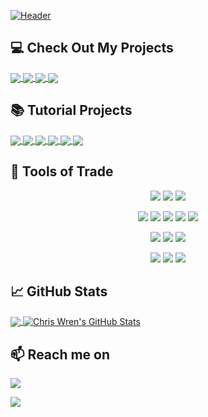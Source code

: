 [![Header](https://raw.githubusercontent.com/ChrisWrenDev/ChrisWrenDev/master/readme_header.png "Header")](https://github.com/ChrisWrenDev/ChrisWrenDev)

## 💻 Check Out My Projects

<a href="https://github.com/ChrisWrenDev/Kings">
  <img align="center" src="https://github-readme-stats.vercel.app/api/pin/?username=ChrisWrenDev&repo=Kings&title_color=ffffff&text_color=c9cacc&icon_color=e9425b&bg_color=262e33" />
</a>

<a href="https://github.com/ChrisWrenDev/Shift">
  <img align="center" src="https://github-readme-stats.vercel.app/api/pin/?username=ChrisWrenDev&repo=Shift&title_color=ffffff&text_color=c9cacc&icon_color=e9425b&bg_color=262e33" />
</a>

<a href="https://github.com/ChrisWrenDev/Prism">
  <img align="center" src="https://github-readme-stats.vercel.app/api/pin/?username=ChrisWrenDev&repo=Prism&title_color=ffffff&text_color=c9cacc&icon_color=e9425b&bg_color=262e33" />
</a>

<a href="https://github.com/ChrisWrenDev/Routes">
  <img align="center" src="https://github-readme-stats.vercel.app/api/pin/?username=ChrisWrenDev&repo=Routes&title_color=ffffff&text_color=c9cacc&icon_color=e9425b&bg_color=262e33" />
</a>

## 📚 Tutorial Projects

<a href="https://github.com/ChrisWrenDev/Mapty">
  <img align="center" src="https://github-readme-stats.vercel.app/api/pin/?username=ChrisWrenDev&repo=Mapty&title_color=ffffff&text_color=c9cacc&icon_color=e9425b&bg_color=262e33" />
</a>

<a href="https://github.com/ChrisWrenDev/Bankist-Website">
  <img align="center" src="https://github-readme-stats.vercel.app/api/pin/?username=ChrisWrenDev&repo=Bankist-Website&title_color=ffffff&text_color=c9cacc&icon_color=e9425b&bg_color=262e33" />
</a>

<a href="https://github.com/ChrisWrenDev/Bankist-Calculator">
  <img align="center" src="https://github-readme-stats.vercel.app/api/pin/?username=ChrisWrenDev&repo=Bankist-Calculator&title_color=ffffff&text_color=c9cacc&icon_color=e9425b&bg_color=262e33" />
</a>

<a href="https://github.com/ChrisWrenDev/Nexter">
  <img align="center" src="https://github-readme-stats.vercel.app/api/pin/?username=ChrisWrenDev&repo=Nexter&title_color=ffffff&text_color=c9cacc&icon_color=e9425b&bg_color=262e33" />
</a>

<a href="https://github.com/ChrisWrenDev/Trillo">
  <img align="center" src="https://github-readme-stats.vercel.app/api/pin/?username=ChrisWrenDev&repo=Trillo&title_color=ffffff&text_color=c9cacc&icon_color=e9425b&bg_color=262e33" />
</a>

<a href="https://github.com/ChrisWrenDev/Natours">
  <img align="center" src="https://github-readme-stats.vercel.app/api/pin/?username=ChrisWrenDev&repo=Natours&title_color=ffffff&text_color=c9cacc&icon_color=e9425b&bg_color=262e33" />
</a>

## 🔭 Tools of Trade

<p align="center">
<img src="https://img.shields.io/badge/-HTML5-%23E44D27?style=for-the-badge&logo=html5&logoColor=white"/>
<img src="https://img.shields.io/badge/-CSS3-%231572B6?style=for-the-badge&logo=css3"/>
<img src="https://img.shields.io/badge/-JavaScript-%23F7DF1C?style=for-the-badge&logo=javascript&logoColor=000000&labelColor=%23F7DF1C&color=%23FFCE5A"/>
</p>

<p align="center">
<img src="https://img.shields.io/badge/-React-%23282C34?style=for-the-badge&logo=react"/>
<img src="https://img.shields.io/badge/React_Router-CA4245?style=for-the-badge&logo=react-router&logoColor=white"/>
<img src="https://img.shields.io/badge/redux-%23593d88.svg?style=for-the-badge&logo=redux&logoColor=white"/>
<img src="https://img.shields.io/badge/Socket.io-black?style=for-the-badge&logo=socket.io&badgeColor=010101"/>
<img src="https://img.shields.io/badge/-Sass-%23CC6699?style=for-the-badge&logo=sass&logoColor=white"/>
</p>

<p align="center">
<img src="https://img.shields.io/badge/-Git-%23F05032?style=for-the-badge&logo=git&logoColor=white"/>
<img src="https://img.shields.io/badge/github-%23121011.svg?style=for-the-badge&logo=github&logoColor=white"/>
<img src="https://img.shields.io/badge/-VSCode-%23007ACC?style=for-the-badge&logo=visual-studio-code"/>
</p>

<p align="center">
<img src="https://img.shields.io/badge/AWS-%23FF9900.svg?style=for-the-badge&logo=amazon-aws&logoColor=white"/>
<img src="https://img.shields.io/badge/firebase-%23039BE5.svg?style=for-the-badge&logo=firebase"/>
<img src="https://img.shields.io/badge/netlify-%23000000.svg?style=for-the-badge&logo=netlify&logoColor=#00C7B7"/>
</p>

## 📈 GitHub Stats

<a href="https://github.com/ChrisWrenDev/ChrisWrenDev">
  <img align="center" src="https://github-readme-stats.vercel.app/api/top-langs/?username=ChrisWrenDev&hide=java,html,tex&title_color=ffffff&text_color=c9cacc&icon_color=e9425b&bg_color=262e33&langs_count=3" />
</a>
<a href="https://github.com/ChrisWrenDev/ChrisWrenDev">
  <img align="center" src="https://github-readme-stats.vercel.app/api?username=ChrisWrenDev&show_icons=true&line_height=27&count_private=true&title_color=ffffff&text_color=c9cacc&icon_color=e9425b&bg_color=262e33" alt="Chris Wren's GitHub Stats" />
</a>

## 📫 Reach me on

<a href="https://www.linkedin.com/in/chris-wren/"><img src="https://img.shields.io/badge/linkedin-%230077B5.svg?&style=for-the-badge&logo=linkedin&logoColor=white" /></a>

<a href="mailto:chriswrencoder@gmail.com?subject=Hello%20Chris,%20From%20Github"><img src="https://img.shields.io/badge/gmail-%23D14836.svg?&style=for-the-badge&logo=gmail&logoColor=white" /></a>

<!-- Resources -->
<!-- Icons: https://simpleicons.org/ -->
<!-- GitHub Stats: https://github.com/anuraghazra/github-readme-stats -->
<!-- Emojis: https://emojipedia.org/emoji/ -->
<!-- HTML Emojis: https://www.fileformat.info/index.htm -->
<!-- Shields: https://shields.io/ -->
<!-- Awesome GitHub Profile README: https://github.com/abhisheknaiidu/awesome-github-profile-readme -->
